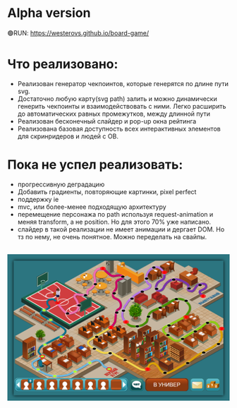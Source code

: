 # Alpha version
🟢RUN: https://westerovs.github.io/board-game/

# Что реализовано:
- Реализован генератор чекпоинтов, которые генерятся по длине пути svg.
- Достаточно любую карту(svg path) залить и можно динамически генерить чекпоинты и взаимодействовать с ними. Легко расширить до автоматических равных промежутков, между длинной пути
- Реализован бесконечный слайдер и pop-up окна рейтинга
- Реализована базовая доступность всех интерактивных элементов для скринридеров и людей с ОВ.

# Пока не успел реализовать:
- прогрессивную деградацию
- Добавить градиенты, повторяющие картинки, pixel perfect
- поддержку ie
- mvc, или более-менее подходящую архитектуру
- перемещение персонажа по path используя request-animation и меняя transform, а не position. Но для этого 70% уже написано.
- слайдер в такой реализации не имеет анимации и дергает DOM. Но тз по нему, не очень понятное. Можно переделать на свайпы.

<br>
<img src="cover.png">



